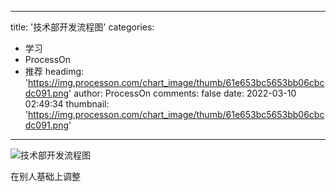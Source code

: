
---
title: '技术部开发流程图'
categories: 
 - 学习
 - ProcessOn
 - 推荐
headimg: 'https://img.processon.com/chart_image/thumb/61e653bc5653bb06cbcdc091.png'
author: ProcessOn
comments: false
date: 2022-03-10 02:49:34
thumbnail: 'https://img.processon.com/chart_image/thumb/61e653bc5653bb06cbcdc091.png'
---

<div>   
<img class="thumb" alt="技术部开发流程图" src="https://img.processon.com/chart_image/thumb/61e653bc5653bb06cbcdc091.png" referrerpolicy="no-referrer">
<p>在别人基础上调整</p>  
</div>
            